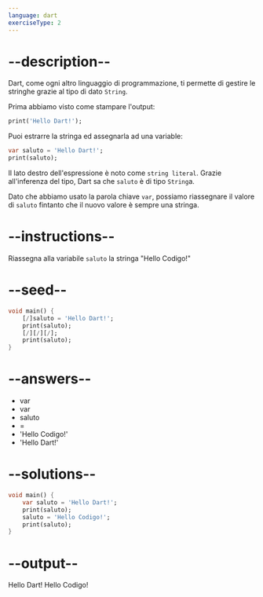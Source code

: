```yaml
---
language: dart
exerciseType: 2
---
```


# --description--

Dart, come ogni altro linguaggio di programmazione, ti permette di gestire le stringhe grazie al tipo di dato `String`.

Prima abbiamo visto come stampare l'output:
```dart
print('Hello Dart!');
```

Puoi estrarre la stringa ed assegnarla ad una variable:
```dart
var saluto = 'Hello Dart!';
print(saluto);
```

Il lato destro dell'espressione è noto come `string literal`. Grazie all'inferenza del tipo, Dart sa che `saluto` è di tipo `String`a.

Dato che abbiamo usato la parola chiave `var`, possiamo riassegnare il valore di `saluto` fintanto che il nuovo valore è sempre una stringa.

# --instructions--

Riassegna alla variabile `saluto` la stringa "Hello Codigo!"

# --seed--

```dart
void main() {
    [/]saluto = 'Hello Dart!';
    print(saluto);
    [/][/][/];
    print(saluto);
}
```

# --answers--

- var
- var
- saluto
-  = 
- 'Hello Codigo!'
- 'Hello Dart!'

# --solutions--

```dart
void main() {
    var saluto = 'Hello Dart!';
    print(saluto);
    saluto = 'Hello Codigo!';
    print(saluto);
}
```

# --output--

Hello Dart!
Hello Codigo!
